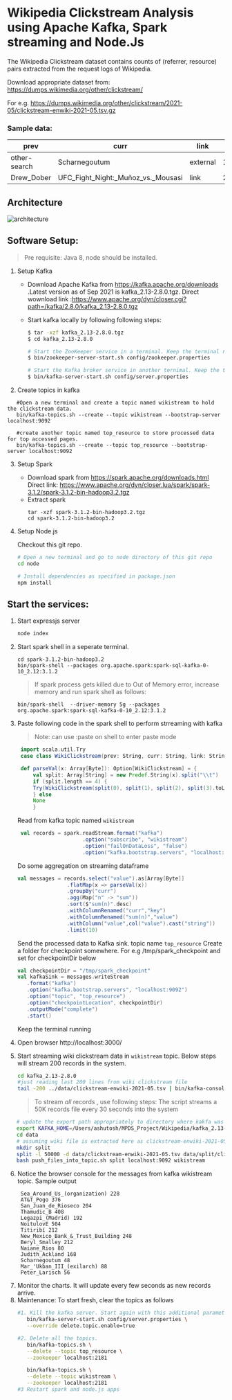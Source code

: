 # Wikipedia Clickstream Analysis using Apache Kafka, Spark streaming and Node.Js

The Wikipedia Clickstream dataset contains counts of (referrer, resource) pairs extracted from the request logs of Wikipedia. 

Download appropriate dataset from: https://dumps.wikimedia.org/other/clickstream/

For e.g. https://dumps.wikimedia.org/other/clickstream/2021-05/clickstream-enwiki-2021-05.tsv.gz 

### Sample data:
|prev|curr|link|n|
|----|----|----|----|
other-search |	Scharnegoutum	| external	| 12
Drew_Dober	| UFC_Fight_Night:_Muñoz_vs._Mousasi |	link |	26

## Architecture

![architecture](docs/clickstream_processing_architecture.jpg)

## Software Setup:
> Pre requisite: Java 8, node should be installed.

1. Setup Kafka
   
   - Download Apache Kafka from https://kafka.apache.org/downloads .Latest version as of Sep 2021 is kafka_2.13-2.8.0.tgz. Direct wownload link :https://www.apache.org/dyn/closer.cgi?path=/kafka/2.8.0/kafka_2.13-2.8.0.tgz

   - Start kafka locally by following following steps:

        ```bash
        $ tar -xzf kafka_2.13-2.8.0.tgz
        $ cd kafka_2.13-2.8.0

        # Start the ZooKeeper service in a terminal. Keep the terminal running
        $ bin/zookeeper-server-start.sh config/zookeeper.properties

        # Start the Kafka broker service in another ternimal. Keep the terminal running
        $ bin/kafka-server-start.sh config/server.properties
        ```
2. Create topics in kafka
```
   #Open a new terminal and create a topic named wikistream to hold the clickstream data.
   bin/kafka-topics.sh --create --topic wikistream --bootstrap-server localhost:9092

   #create another topic named top_resource to store processed data for top accessed pages.
   bin/kafka-topics.sh --create --topic top_resource --bootstrap-server localhost:9092
```
3. Setup Spark
   - Download spark from https://spark.apache.org/downloads.html Direct link: https://www.apache.org/dyn/closer.lua/spark/spark-3.1.2/spark-3.1.2-bin-hadoop3.2.tgz
   - Extract spark
        ```
        tar -xzf spark-3.1.2-bin-hadoop3.2.tgz 
        cd spark-3.1.2-bin-hadoop3.2
        ```
4. Setup Node.js
   
   Checkout this git repo.
    ```bash
    # Open a new terminal and go to node directory of this git repo
    cd node

    # Install dependencies as specified in package.json
    npm install
    ```
    
## Start the services:
1. Start expressjs server 
   ```bash
   node index
   ```
2. Start spark shell in a seperate terminal.  
   ```
   cd spark-3.1.2-bin-hadoop3.2
   bin/spark-shell --packages org.apache.spark:spark-sql-kafka-0-10_2.12:3.1.2
   ```
   > If spark process gets killed due to Out of Memory error, increase memory and run spark shell as follows:
   ```
   bin/spark-shell  --driver-memory 5g --packages org.apache.spark:spark-sql-kafka-0-10_2.12:3.1.2
   ```
3. Paste following code in the spark shell to perform strreaming with kafka
   > Note: can use :paste on shell to enter paste mode
   ```scala
    import scala.util.Try
    case class WikiClickstream(prev: String, curr: String, link: String, n: Long)

    def parseVal(x: Array[Byte]): Option[WikiClickstream] = {
        val split: Array[String] = new Predef.String(x).split("\\t")
        if (split.length == 4) {
        Try(WikiClickstream(split(0), split(1), split(2), split(3).toLong)).toOption
        } else
        None
        }
   ```
    Read from kafka topic named `wikistream`
   ```scala
    val records = spark.readStream.format("kafka")
                        .option("subscribe", "wikistream")
                        .option("failOnDataLoss", "false")
                        .option("kafka.bootstrap.servers", "localhost:9092").load()
    ```
    Do some aggregation on streaming dataframe 
    ```scala
    val messages = records.select("value").as[Array[Byte]]
                    .flatMap(x => parseVal(x))
                    .groupBy("curr")
                    .agg(Map("n" -> "sum"))
                    .sort($"sum(n)".desc)
                    .withColumnRenamed("curr","key")
                    .withColumnRenamed("sum(n)","value")
                    .withColumn("value",col("value").cast("string"))
                    .limit(10)
    ```
    Send the processed data to Kafka sink. topic name `top_resource`
    Create a folder for checkpoint somewhere. For e.g /tmp/spark_checkpoint and set for checkpointDir below
    ```scala
    val checkpointDir = "/tmp/spark_checkpoint"
    val kafkaSink = messages.writeStream
       .format("kafka")
       .option("kafka.bootstrap.servers", "localhost:9092")
       .option("topic", "top_resource")
       .option("checkpointLocation", checkpointDir)
       .outputMode("complete")
       .start()
   ```
   Keep the terminal running

4.  Open browser http://localhost:3000/
5.  Start streaming wiki clickstream data in `wikistream` topic. Below steps will stream 200 records in the system.
    ```bash
    cd kafka_2.13-2.8.0
    #just reading last 200 lines from wiki clickstream file
    tail -200 ../data/clickstream-enwiki-2021-05.tsv | bin/kafka-console-producer.sh --broker-list localhost:9092 --topic wikistream --producer.config=config/producer.properties
    ```
    > To stream *all* records , use following steps: The script streams a 50K records file every 30 seconds into the system
   ```bash
      # update the export path appropriately to directory where kakfa was installed. Note this directory will have the bin folder.
      export KAFKA_HOME=/Users/ashutosh/MPDS_Project/Wikipedia/kafka_2.13-2.8.0
      cd data
      # assuming wiki file is extracted here as clickstream-enwiki-2021-05.tsv. (Check and update the extracted file name below).
      mkdir split
      split -l 50000 -d data/clickstream-enwiki-2021-05.tsv data/split/clickstream-enwiki-2021-05
      bash push_files_into_topic.sh split localhost:9092 wikistream

   ```

6. Notice the browser console for the messages from kafka wikistream topic. 
   Sample output
   ```
    Sea_Around_Us_(organization) 228
    AT&T_Pogo 376
    San_Juan_de_Rioseco 204
    Thamudic_B 408
    Legazpi_(Madrid) 192
    NoitulovE 504
    Titiribí 212
    New_Mexico_Bank_&_Trust_Building 248
    Beryl_Smalley 212
    Naiane_Rios 80
    Judith_Ackland 168
    Scharnegoutum 48
    Mar_'Ukban_III_(exilarch) 88
    Peter_Larisch 56

   ```
7. Monitor the charts. It will update every few seconds as new records arrive.
8. Maintenance: To start fresh, clear the topics as follows
   ```bash
   #1. Kill the kafka server. Start again with this additional parameter of delete.topic.enable
      bin/kafka-server-start.sh config/server.properties \
      --override delete.topic.enable=true

   #2. Delete all the topics.
      bin/kafka-topics.sh \
      --delete --topic top_resource \
      --zookeeper localhost:2181

      bin/kafka-topics.sh \
      --delete --topic wikistream \
      --zookeeper localhost:2181
   #3 Restart spark and node.js apps
   ```

